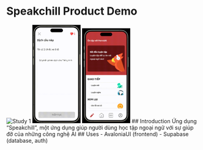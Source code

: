 # Speakchill Product Demo
<img src="media/Media1.gif" width="25%" height="25%" alt="Study 1" />
<img src="media/Media2.gif" width="25%" height="25%" alt="Study 2" />
<img src="media/Media3.gif" width="25%" height="25%" alt="Conversation" />
## Introduction
Ứng dụng “Speakchill”, một ứng dụng giúp người dùng học tập ngoại ngữ với sự giúp đỡ của những công nghệ AI
## Uses
- AvaloniaUI (frontend)
- Supabase (database, auth)